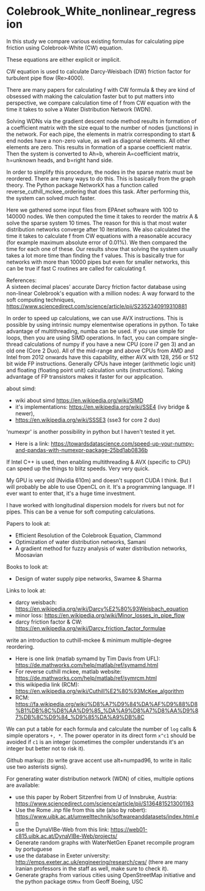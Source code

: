 # Colebrook_White_nonlinear_regression
In this study we compare various existing formulas for calculating pipe friction using Colebrook-White (CW) equation. 

These equations are either explicit or implicit. 

CW equation is used to calculate Darcy-Weisbach (DW) friction factor for turbulent pipe flow (Re>4000). 

There are many papers for calculating f with CW formula & they are kind of obsessed with making the calculation faster but to put matters into perspective, we compare calculation time of f from CW equation with the time it takes to solve a Water Distribution Network (WDN). 

Solving WDNs via the gradient descent node method results in formation of a coefficient matrix with the size equal to the number of nodes (junctions) in the network. For each pipe, the elements in matrix corresponding to start & end nodes have a non-zero value, as well as diagonal elements. All other elements are zero. This results in formation of a sparse coefficient matrix. Then the system is converted to Ah=b, wherein A=coefficient matrix, h=unknown heads, and b=right hand side. 

In order to simplify this procedure, the nodes in the sparse matrix must be reordered. There are many ways to do this. This is basically from the graph theory. The Python package NetworkX has a function called reverse_cuthill_mckee_ordering that does this task. After performing this, the system can solved much faster. 

Here we gathered some input files from EPAnet software with 100 to 140000 nodes. We then computed the time it takes to reorder the matrix A & solve the sparse system 10 times. The reason for this is that most water distribution networks converge after 10 iterations. We also calculated the time it takes to calculate f from CW equations with a reasonable accuracy (for example maximum absolute error of 0.01%). We then compared the time for each one of these. Our results show that solving the system usually takes a lot more time than finding the f values. This is basically true for networks with more than 10000 pipes but even for smaller networks, this can be true if fast C routines are called for calculating f. 

References:<br/>
A sixteen decimal places' accurate Darcy friction factor database using non-linear Colebrook's equation with a million nodes: A way forward to the soft computing techniques, https://www.sciencedirect.com/science/article/pii/S2352340919310881

In order to speed up calculations, we can use AVX instructions. This is possible by using intrinsic numpy elementwise operations in python. To take advantage of multithreading, numba can be used. If you use simple for loops, then you are using SIMD operations. In fact, you can compare single-thread calculations of numpy if you have a new CPU (core i7 gen 3) and an old one (Core 2 Duo). All of the mid-range and above CPUs from AMD and Intel from 2012 onwards have this capability, either AVX with 128, 256 or 512 bit wide FP instructions. Generally CPUs have integer (arithmetic logic unit) and floating (floating point unit) calculation units (instructions). Taking advantage of FP transistors makes it faster for our application. <br/>

about simd:
- wiki about simd https://en.wikipedia.org/wiki/SIMD <br/>
- it's implementations: https://en.wikipedia.org/wiki/SSE4 (ivy bridge & newer),<br/>
- https://en.wikipedia.org/wiki/SSSE3 (sse3 for core 2 duo)

'numexpr' is another possibility in python but I haven't tested it yet. <br/>
- Here is a link: https://towardsdatascience.com/speed-up-your-numpy-and-pandas-with-numexpr-package-25bd1ab0836b <br/>

If Intel C++ is used, then enabling multithreading & AVX (specific to CPU) can speed up the things to blitz speeds. Very very quick. 

My GPU is very old (Nvidia 610m) and doesn't support CUDA I think. But I will probably be able to use OpenCL on it. It's a programming language. If I ever want to enter that, it's a huge time investment. 

I have worked with longitudinal dispersion models for rivers but not for pipes. This can be a venue for soft computing calculations. 

Papers to look at:<br/>
- Efficient Resolution of the Colebrook Equation, Clammond<br/>
- Optimization of water distribution networks, Samani<br/>
- A gradient method for fuzzy analysis of water distribution networks, Moosavian<br/>


Books to look at:<br/>
- Design of water supply pipe networks, Swamee & Sharma<br/>

Links to look at: <br/>
- darcy weisbach: https://en.wikipedia.org/wiki/Darcy%E2%80%93Weisbach_equation <br/>
- minor loss: https://en.wikipedia.org/wiki/Minor_losses_in_pipe_flow <br/>
- darcy friction factor & CW: https://en.wikipedia.org/wiki/Darcy_friction_factor_formulae <br/>


write an introduction to cuthill-mckee & minimum multiple-degree reordering. <br/>
- Here is one link (matlab symamd by Tim Davis from UFL): https://de.mathworks.com/help/matlab/ref/symamd.html <br/>
- For reverse cuthill mckee, matlab website: https://de.mathworks.com/help/matlab/ref/symrcm.html  <br/>
- this wikipedia link (RCM): https://en.wikipedia.org/wiki/Cuthill%E2%80%93McKee_algorithm  <br/>
- RCM: https://fa.wikipedia.org/wiki/%D8%A7%D9%84%DA%AF%D9%88%D8%B1%DB%8C%D8%AA%D9%85_%DA%A9%D8%A7%D8%AA%D9%87%DB%8C%D9%84_%D9%85%DA%A9%DB%8C <br/>

We can put a table for each formula and calculate the number of `log` calls & simple operators `+, *`. The power operator in its direct form `x^c1` should be avoided if `c1` is an integer (sometimes the compiler understands it's an integer but better not to risk it). 

Github markup: (to write grave accent use alt+numpad96, to write in italic use two asterists signs).

For generating water distribution network (WDN) of cities, multiple options are available: 
- use this paper by Robert Sitzenfrei from U of Innsbruke, Austria:  https://www.sciencedirect.com/science/article/pii/S1364815213001163
- Use the Rome *.inp* file from this site (also by robert): https://www.uibk.ac.at/umwelttechnik/softwareanddatasets/index.html.en
- use the DynaVIBe-Web from this link: https://web01-c815.uibk.ac.at/DynaVIBe-Web/projects/
- Generate random graphs with WaterNetGen Epanet recompile program by portuguese 
- use the database in Exeter university: http://emps.exeter.ac.uk/engineering/research/cws/ (there are many Iranian professors in the staff as well, make sure to check it). 
- Generate graphs from various cities using OpenStreetMap initiative and the python package `OSMnx` from Geoff Boeing, USC
